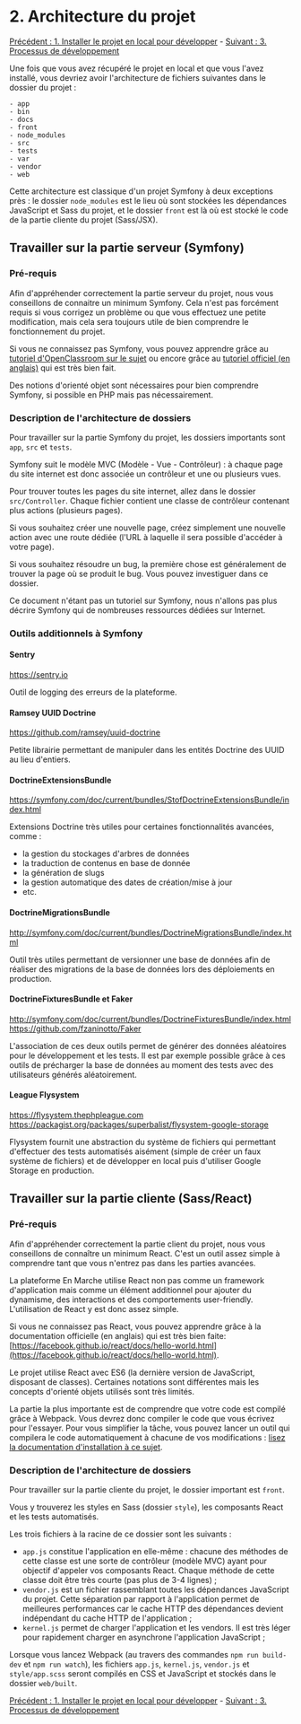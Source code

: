 # 2. Architecture du projet

[Précédent : 1. Installer le projet en local pour développer](1-Installer-le-projet-en-local.md) -
[Suivant : 3. Processus de développement](3-Processus-de-développement.md)

Une fois que vous avez récupéré le projet en local et que vous l'avez installé, vous devriez avoir
l'architecture de fichiers suivantes dans le dossier du projet :

```
- app
- bin
- docs
- front
- node_modules
- src
- tests
- var
- vendor
- web
```

Cette architecture est classique d'un projet Symfony à deux exceptions près : le dossier `node_modules` est le lieu
où sont stockées les dépendances JavaScript et Sass du projet, et le dossier `front` est là où est stocké le code de
la partie cliente du projet (Sass/JSX).


## Travailler sur la partie serveur (Symfony)

### Pré-requis

Afin d'appréhender correctement la partie serveur du projet, nous vous conseillons de connaitre un minimum Symfony.
Cela n'est pas forcément requis si vous corrigez un problème ou que vous effectuez une petite modification, mais cela
sera toujours utile de bien comprendre le fonctionnement du projet.

Si vous ne connaissez pas Symfony, vous pouvez apprendre grâce au
[tutoriel d'OpenClassroom sur le sujet](https://openclassrooms.com/courses/developpez-votre-site-web-avec-le-framework-symfony)
ou encore grâce au [tutoriel officiel (en anglais)](http://symfony.com/doc/current/index.html) qui est très bien fait.

Des notions d'orienté objet sont nécessaires pour bien comprendre Symfony, si possible en PHP mais pas nécessairement.

### Description de l'architecture de dossiers

Pour travailler sur la partie Symfony du projet, les dossiers importants sont `app`, `src` et `tests`.

Symfony suit le modèle MVC (Modèle - Vue - Contrôleur) : à chaque page du site internet est donc associée un contrôleur
et une ou plusieurs vues.

Pour trouver toutes les pages du site internet, allez dans le dossier `src/Controller`. Chaque fichier contient
une classe de contrôleur contenant plus actions (plusieurs pages).

Si vous souhaitez créer une nouvelle page, créez simplement une nouvelle action avec une route dédiée (l'URL à laquelle
il sera possible d'accéder à votre page).

Si vous souhaitez résoudre un bug, la première chose est généralement de trouver la page où se produit le bug. Vous pouvez
investiguer dans ce dossier.

Ce document n'étant pas un tutoriel sur Symfony, nous n'allons pas plus décrire Symfony qui de nombreuses ressources dédiées
sur Internet.

### Outils additionnels à Symfony

#### Sentry

https://sentry.io

Outil de logging des erreurs de la plateforme.

#### Ramsey UUID Doctrine

https://github.com/ramsey/uuid-doctrine

Petite librairie permettant de manipuler dans les entités Doctrine des UUID au lieu d'entiers.

#### DoctrineExtensionsBundle

https://symfony.com/doc/current/bundles/StofDoctrineExtensionsBundle/index.html

Extensions Doctrine très utiles pour certaines fonctionnalités avancées, comme :

- la gestion du stockages d'arbres de données
- la traduction de contenus en base de donnée
- la génération de slugs
- la gestion automatique des dates de création/mise à jour
- etc.

#### DoctrineMigrationsBundle

http://symfony.com/doc/current/bundles/DoctrineMigrationsBundle/index.html

Outil très utiles permettant de versionner une base de données afin de réaliser des migrations de la base de données
lors des déploiements en production.

#### DoctrineFixturesBundle et Faker

http://symfony.com/doc/current/bundles/DoctrineFixturesBundle/index.html
https://github.com/fzaninotto/Faker

L'association de ces deux outils permet de générer des données aléatoires pour le développement et les tests.
Il est par exemple possible grâce à ces outils de précharger la base de données au moment des tests avec des utilisateurs
générés aléatoirement.

#### League Flysystem

https://flysystem.thephpleague.com
https://packagist.org/packages/superbalist/flysystem-google-storage

Flysystem fournit une abstraction du système de fichiers qui permettant d'effectuer des tests automatisés
aisément (simple de créer un faux système de fichiers) et de développer en local puis d'utiliser Google Storage en
production.


## Travailler sur la partie cliente (Sass/React)

### Pré-requis

Afin d'appréhender correctement la partie client du projet, nous vous conseillons de connaître un minimum React.
C'est un outil assez simple à comprendre tant que vous n'entrez pas dans les parties avancées.

La plateforme En Marche utilise React non pas comme un framework d'application mais comme un élément additionnel
pour ajouter du dynamisme, des interactions et des comportements user-friendly. L'utilisation de React y est donc assez
simple.

Si vous ne connaissez pas React, vous pouvez apprendre grâce à la documentation officielle (en anglais) qui est très bien faite:
[https://facebook.github.io/react/docs/hello-world.html](https://facebook.github.io/react/docs/hello-world.html).

Le projet utilise React avec ES6 (la dernière version de JavaScript, disposant de classes). Certaines notations sont
différentes mais les concepts d'orienté objets utilisés sont très limités.

La partie la plus importante est de comprendre que votre code est compilé grâce à Webpack. Vous devrez donc compiler le
code que vous écrivez pour l'essayer. Pour vous simplifier la tâche, vous pouvez lancer un outil qui compilera le code
automatiquement à chacune de vos modifications :
[lisez la documentation d'installation à ce sujet](https://github.com/EnMarche/en-marche.fr/blob/master/docs/1.%20Installer%20le%20projet%20en%20local.md#e-compilation-continuelle-du-css-et-du-javascript).

### Description de l'architecture de dossiers

Pour travailler sur la partie cliente du projet, le dossier important est `front`.

Vous y trouverez les styles en Sass (dossier `style`), les composants React et les tests automatisés.

Les trois fichiers à la racine de ce dossier sont les suivants :

- `app.js` constitue l'application en elle-même : chacune des méthodes de cette classe est une sorte de contrôleur
  (modèle MVC) ayant pour objectif d'appeler vos composants React. Chaque méthode de cette classe doit être très courte
  (pas plus de 3-4 lignes) ;
- `vendor.js` est un fichier rassemblant toutes les dépendances JavaScript du projet. Cette séparation par rapport à
  l'application permet de meilleures performances car le cache HTTP des dépendances devient indépendant du cache HTTP de
  l'application ;
- `kernel.js` permet de charger l'application et les vendors. Il est très léger pour rapidement charger en asynchrone
  l'application JavaScript ;

Lorsque vous lancez Webpack (au travers des commandes `npm run build-dev` et `npm run watch`), les fichiers `app.js`,
`kernel.js`, `vendor.js` et `style/app.scss` seront compilés en CSS et JavaScript et stockés dans le dossier `web/built`.

[Précédent : 1. Installer le projet en local pour développer](1-Installer-le-projet-en-local.md) -
[Suivant : 3. Processus de développement](3-Processus-de-developpement.md)
